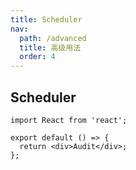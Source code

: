 ```yaml
---
title: Scheduler
nav:
  path: /advanced
  title: 高级用法
  order: 4
---
```


## Scheduler

```tsx
import React from 'react';

export default () => {
  return <div>Audit</div>;
};
```

